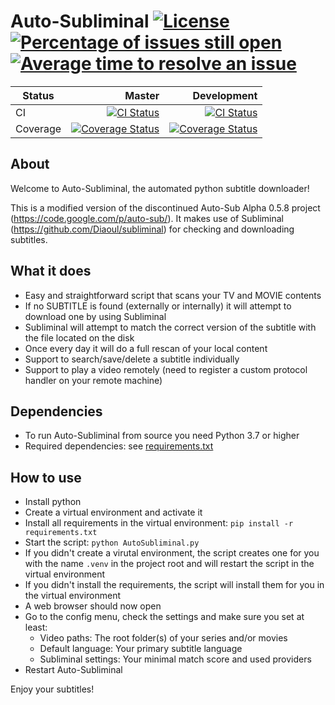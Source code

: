 Auto-Subliminal [![License](https://img.shields.io/github/license/h3llrais3r/Auto-Subliminal.svg)](https://github.com/h3llrais3r/Auto-Subliminal/blob/master/LICENSE) [![Percentage of issues still open](http://isitmaintained.com/badge/open/h3llrais3r/Auto-Subliminal.svg)](http://isitmaintained.com/project/h3llrais3r/Auto-Subliminal "Percentage of issues still open") [![Average time to resolve an issue](http://isitmaintained.com/badge/resolution/h3llrais3r/Auto-Subliminal.svg)](http://isitmaintained.com/project/h3llrais3r/Auto-Subliminal "Average time to resolve an issue")
===============

| Status | Master | Development |
| -------| ------:| -----------:|
| CI | [![CI Status](https://github.com/h3llrais3r/Auto-Subliminal/actions/workflows/ci.yaml/badge.svg?branch=master)](https://github.com/h3llrais3r/Auto-Subliminal/actions/workflows/ci.yaml?query=branch:master) | [![CI Status](https://github.com/h3llrais3r/Auto-Subliminal/actions/workflows/ci.yaml/badge.svg?branch=development)](https://github.com/h3llrais3r/Auto-Subliminal/actions/workflows/ci.yaml?query=branch:development) |
| Coverage | [![Coverage Status](https://coveralls.io/repos/github/h3llrais3r/Auto-Subliminal/badge.svg?branch=master)](https://coveralls.io/github/h3llrais3r/Auto-Subliminal?branch=master) | [![Coverage Status](https://coveralls.io/repos/github/h3llrais3r/Auto-Subliminal/badge.svg?branch=development)](https://coveralls.io/github/h3llrais3r/Auto-Subliminal?branch=development) |

About
-----

Welcome to Auto-Subliminal, the automated python subtitle downloader!

This is a modified version of the discontinued Auto-Sub Alpha 0.5.8 project (https://code.google.com/p/auto-sub/).
It makes use of Subliminal (https://github.com/Diaoul/subliminal) for checking and downloading subtitles.

What it does
------------

 * Easy and straightforward script that scans your TV and MOVIE contents
 * If no SUBTITLE is found (externally or internally) it will attempt to download one by using Subliminal
 * Subliminal will attempt to match the correct version of the subtitle with the file located on the disk
 * Once every day it will do a full rescan of your local content
 * Support to search/save/delete a subtitle individually
 * Support to play a video remotely (need to register a custom protocol handler on your remote machine)

Dependencies
------------

 * To run Auto-Subliminal from source you need Python 3.7 or higher
 * Required dependencies: see [requirements.txt](requirements.txt)

How to use
----------

 * Install python
 * Create a virtual environment and activate it
 * Install all requirements in the virtual environment: `pip install -r requirements.txt`
 * Start the script: `python AutoSubliminal.py`
 * If you didn't create a virutal environment, the script creates one for you with the name `.venv` in the project root and will restart the script in the virtual environment
 * If you didn't install the requirements, the script will install them for you in the virtual environment
 * A web browser should now open
 * Go to the config menu, check the settings and make sure you set at least:
    * Video paths: The root folder(s) of your series and/or movies
    * Default language: Your primary subtitle language
    * Subliminal settings: Your minimal match score and used providers
 * Restart Auto-Subliminal

Enjoy your subtitles!
